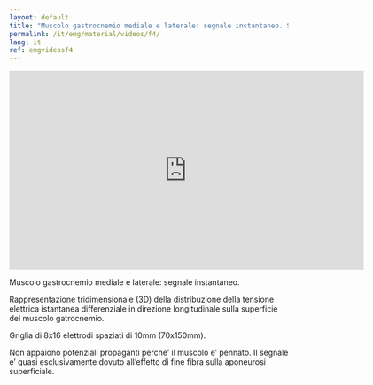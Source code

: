 ```yaml
---
layout: default
title: "Muscolo gastrocnemio mediale e laterale: segnale instantaneo. Stazione eretta."
permalink: /it/emg/material/videos/f4/
lang: it
ref: emgvideosf4
---
```


<iframe width="640" height="360" src="https://www.youtube-nocookie.com/embed/szV83yRCN7Q?si=WW4KdaHvPEEQICQA&rel=0" title="YouTube video player" frameborder="0" allow="accelerometer; autoplay; clipboard-write; encrypted-media; gyroscope; picture-in-picture; web-share" allowfullscreen></iframe>

Muscolo gastrocnemio mediale e laterale: segnale instantaneo.

Rappresentazione tridimensionale (3D) della distribuzione della tensione elettrica istantanea differenziale in direzione longitudinale sulla superficie del muscolo gatrocnemio.

Griglia di 8x16 elettrodi spaziati di 10mm (70x150mm).

Non appaiono potenziali propaganti perche’ il muscolo e’ pennato. Il segnale e’ quasi esclusivamente dovuto all’effetto di fine fibra sulla aponeurosi superficiale.
